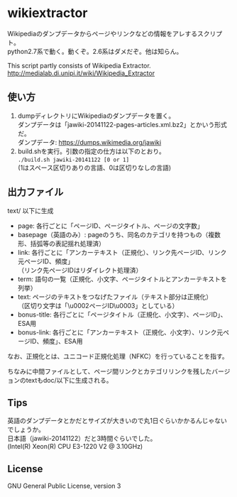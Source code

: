 # wikiextractor

Wikipediaのダンプデータからページやリンクなどの情報をアレするスクリプト。  
python2.7系で動く。動くぞ。2.6系はダメだぞ。他は知らん。

This script partly consists of Wikipedia Extractor.  
<http://medialab.di.unipi.it/wiki/Wikipedia_Extractor>

## 使い方

1. dumpディレクトリにWikipediaのダンプデータを置く。  
ダンプデータは「jawiki-20141122-pages-articles.xml.bz2」とかいう形式だ。  
ダンプデータ: <https://dumps.wikimedia.org/jawiki>
2. build.shを実行。引数の指定の仕方は以下のとおり。  
`./build.sh jawiki-20141122 [0 or 1]`  
(1はスペース区切りありの言語、0は区切りなしの言語)

## 出力ファイル

text/ 以下に生成

* page: 各行ごとに「ページID、ページタイトル、ページの文字数」
* basepage（英語のみ）: pageのうち、同名のカテゴリを持つもの（複数形、括弧等の表記揺れ処理済）
* link: 各行ごとに「アンカーテキスト（正規化）、リンク先ページID、リンク元ページID、頻度」  
（リンク先ページIDはリダイレクト処理済）
* term: 語句の一覧（正規化、小文字、ページタイトルとアンカーテキストを列挙）
* text: ページのテキストをつなげたファイル（テキスト部分は正規化）  
（区切り文字は「\u0002ページID\u0003」としている）
* bonus-title: 各行ごとに「ページタイトル（正規化、小文字）、ページID」、ESA用
* bonus-link: 各行ごとに「アンカーテキスト（正規化、小文字）、リンク元ページID、頻度」、ESA用

なお、正規化とは、ユニコード正規化処理（NFKC）を行っていることを指す。

ちなみに中間ファイルとして、ページ間リンクとカテゴリリンクを残したバージョンのtextもdoc/以下に生成される。

## Tips

英語のダンプデータとかだとサイズが大きいので丸1日ぐらいかかるんじゃないでしょうか。  
日本語（jawiki-20141122）だと3時間ぐらいでした。  
(Intel(R) Xeon(R) CPU E3-1220 V2 @ 3.10GHz)

## License

GNU General Public License, version 3
